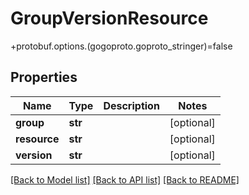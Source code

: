 # GroupVersionResource

+protobuf.options.(gogoproto.goproto_stringer)=false
## Properties
Name | Type | Description | Notes
------------ | ------------- | ------------- | -------------
**group** | **str** |  | [optional] 
**resource** | **str** |  | [optional] 
**version** | **str** |  | [optional] 

[[Back to Model list]](../README.md#documentation-for-models) [[Back to API list]](../README.md#documentation-for-api-endpoints) [[Back to README]](../README.md)



